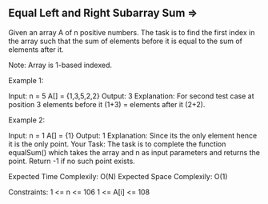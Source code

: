 Equal Left and Right Subarray Sum  =>
---------------------------------   



Given an array A of n positive numbers. The task is to find the first index in the array such that the sum of elements before it is equal to the sum of elements after it.

Note:  Array is 1-based indexed.

Example 1:

Input: 
n = 5 
A[] = {1,3,5,2,2} 
Output: 3 
Explanation: For second test case 
at position 3 elements before it 
(1+3) = elements after it (2+2). 
 

Example 2:

Input:
n = 1
A[] = {1}
Output: 1
Explanation:
Since its the only element hence
it is the only point.
Your Task:
The task is to complete the function equalSum() which takes the array and n as input parameters and returns the point. Return -1 if no such point exists.

Expected Time Complexily: O(N)
Expected Space Complexily: O(1)

Constraints:
1 <= n <= 106
1 <= A[i] <= 108
